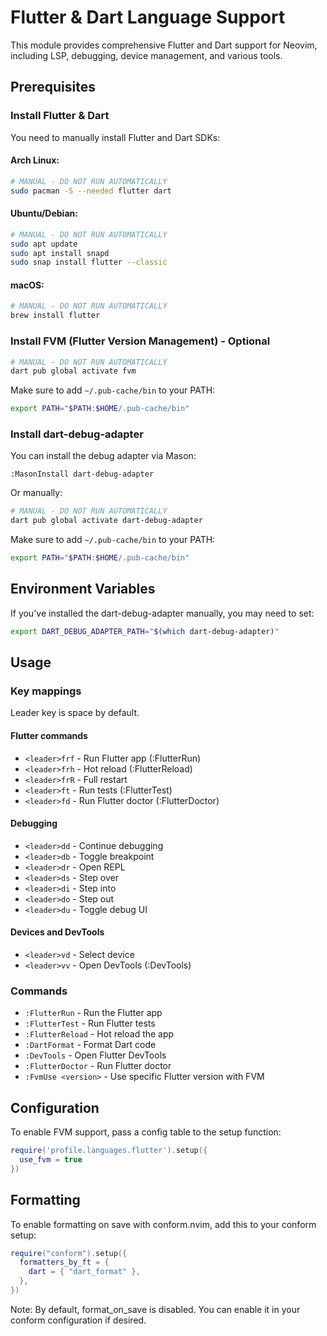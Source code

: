 # Flutter & Dart Language Support

This module provides comprehensive Flutter and Dart support for Neovim, including LSP, debugging, device management, and various tools.

## Prerequisites

### Install Flutter & Dart

You need to manually install Flutter and Dart SDKs:

#### Arch Linux:
```bash
# MANUAL - DO NOT RUN AUTOMATICALLY
sudo pacman -S --needed flutter dart
```

#### Ubuntu/Debian:
```bash
# MANUAL - DO NOT RUN AUTOMATICALLY
sudo apt update
sudo apt install snapd
sudo snap install flutter --classic
```

#### macOS:
```bash
# MANUAL - DO NOT RUN AUTOMATICALLY
brew install flutter
```

### Install FVM (Flutter Version Management) - Optional

```bash
# MANUAL - DO NOT RUN AUTOMATICALLY
dart pub global activate fvm
```

Make sure to add `~/.pub-cache/bin` to your PATH:
```bash
export PATH="$PATH:$HOME/.pub-cache/bin"
```

### Install dart-debug-adapter

You can install the debug adapter via Mason:
```vim
:MasonInstall dart-debug-adapter
```

Or manually:
```bash
# MANUAL - DO NOT RUN AUTOMATICALLY
dart pub global activate dart-debug-adapter
```

Make sure to add `~/.pub-cache/bin` to your PATH:
```bash
export PATH="$PATH:$HOME/.pub-cache/bin"
```

## Environment Variables

If you've installed the dart-debug-adapter manually, you may need to set:
```bash
export DART_DEBUG_ADAPTER_PATH="$(which dart-debug-adapter)"
```

## Usage

### Key mappings

Leader key is space by default.

#### Flutter commands
- `<leader>frf` - Run Flutter app (:FlutterRun)
- `<leader>frh` - Hot reload (:FlutterReload)
- `<leader>frR` - Full restart
- `<leader>ft` - Run tests (:FlutterTest)
- `<leader>fd` - Run Flutter doctor (:FlutterDoctor)

#### Debugging
- `<leader>dd` - Continue debugging
- `<leader>db` - Toggle breakpoint
- `<leader>dr` - Open REPL
- `<leader>ds` - Step over
- `<leader>di` - Step into
- `<leader>do` - Step out
- `<leader>du` - Toggle debug UI

#### Devices and DevTools
- `<leader>vd` - Select device
- `<leader>vv` - Open DevTools (:DevTools)

### Commands

- `:FlutterRun` - Run the Flutter app
- `:FlutterTest` - Run Flutter tests
- `:FlutterReload` - Hot reload the app
- `:DartFormat` - Format Dart code
- `:DevTools` - Open Flutter DevTools
- `:FlutterDoctor` - Run Flutter doctor
- `:FvmUse <version>` - Use specific Flutter version with FVM

## Configuration

To enable FVM support, pass a config table to the setup function:

```lua
require('profile.languages.flutter').setup({
  use_fvm = true
})
```

## Formatting

To enable formatting on save with conform.nvim, add this to your conform setup:

```lua
require("conform").setup({
  formatters_by_ft = {
    dart = { "dart_format" },
  },
})
```

Note: By default, format_on_save is disabled. You can enable it in your conform configuration if desired.